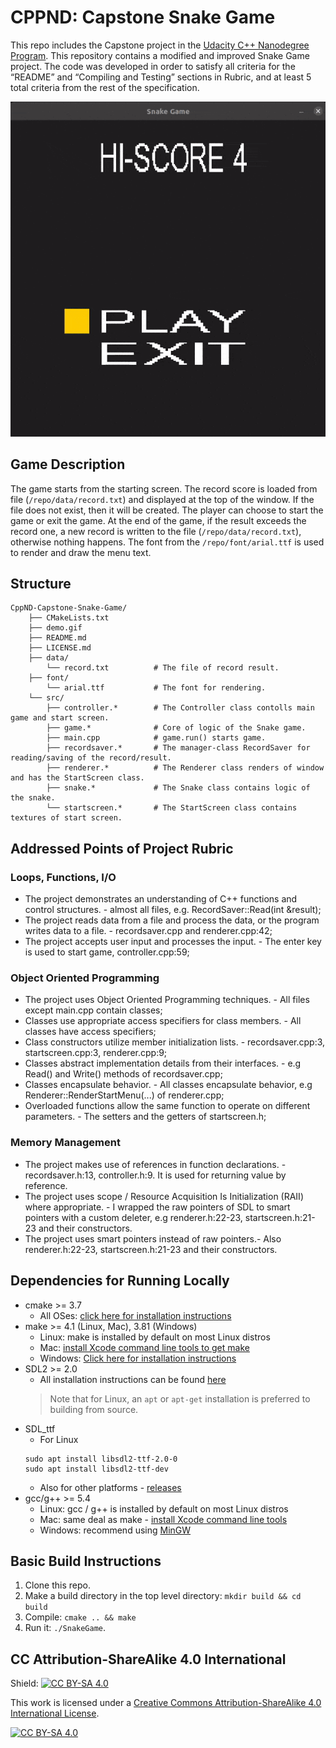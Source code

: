 # CPPND: Capstone Snake Game

This repo includes the Capstone project in the [Udacity C++ Nanodegree Program](https://www.udacity.com/course/c-plus-plus-nanodegree--nd213). This repository contains a modified and improved Snake Game project. The code was developed in order to satisfy all criteria for the “README” and “Compiling and Testing” sections in Rubric, and at least 5 total criteria from the rest of the specification.

<img src="demo.gif"/>

## Game Description
The game starts from the starting screen. The record score is loaded from file (`/repo/data/record.txt`) and displayed at the top of the window. If the file does not exist, then it will be created. The player can choose to start the game or exit the game. At the end of the game, if the result exceeds the record one, a new record is written to the file (`/repo/data/record.txt`), otherwise nothing happens.
The font from the `/repo/font/arial.ttf` is used to render and draw the menu text.

## Structure
```
CppND-Capstone-Snake-Game/
    ├── CMakeLists.txt          
    ├── demo.gif               
    ├── README.md          
    ├── LICENSE.md           
    ├── data/                   
        └── record.txt          # The file of record result.
    ├── font/                 
        └── arial.ttf           # The font for rendering.
    └── src/
        ├── controller.*        # The Controller class contolls main game and start screen.
        ├── game.*              # Core of logic of the Snake game.
        ├── main.cpp            # game.run() starts game.  
        ├── recordsaver.*       # The manager-class RecordSaver for reading/saving of the record/result.
        ├── renderer.*          # The Renderer class renders of window and has the StartScreen class.
        ├── snake.*             # The Snake class contains logic of the snake.
        └── startscreen.*       # The StartScreen class contains textures of start screen.       
```

## Addressed Points of Project Rubric
### Loops, Functions, I/O
  - The project demonstrates an understanding of C++ functions and control structures. - almost all files, e.g. RecordSaver::Read(int &result);
  - The project reads data from a file and process the data, or the program writes data to a file. - recordsaver.cpp and renderer.cpp:42;
  - The project accepts user input and processes the input. - The enter key is used to start game, controller.cpp:59;
### Object Oriented Programming
  - The project uses Object Oriented Programming techniques. - All files except main.cpp contain classes;
  - Classes use appropriate access specifiers for class members. - All classes have access specifiers;
  - Class constructors utilize member initialization lists. - recordsaver.cpp:3, startscreen.cpp:3, renderer.cpp:9;
  - Classes abstract implementation details from their interfaces. - e.g Read() and Write() methods of recordsaver.cpp;
  - Classes encapsulate behavior. - All classes encapsulate behavior, e.g Renderer::RenderStartMenu(...) of renderer.cpp;
  - Overloaded functions allow the same function to operate on different parameters. - The setters and the getters of startscreen.h;
### Memory Management
  - The project makes use of references in function declarations. - recordsaver.h:13, controller.h:9. It is used for returning value by reference.
  - The project uses scope / Resource Acquisition Is Initialization (RAII) where appropriate. - I wrapped the raw pointers of SDL to smart pointers with a custom deleter, e.g renderer.h:22-23, startscreen.h:21-23 and their constructors.
  - The project uses smart pointers instead of raw pointers.- Also renderer.h:22-23, startscreen.h:21-23 and their constructors.
  

## Dependencies for Running Locally
* cmake >= 3.7
  * All OSes: [click here for installation instructions](https://cmake.org/install/)
* make >= 4.1 (Linux, Mac), 3.81 (Windows)
  * Linux: make is installed by default on most Linux distros
  * Mac: [install Xcode command line tools to get make](https://developer.apple.com/xcode/features/)
  * Windows: [Click here for installation instructions](http://gnuwin32.sourceforge.net/packages/make.htm)
* SDL2 >= 2.0
  * All installation instructions can be found [here](https://wiki.libsdl.org/Installation)
  >Note that for Linux, an `apt` or `apt-get` installation is preferred to building from source. 
* SDL_ttf
  * For Linux
  ```
  sudo apt install libsdl2-ttf-2.0-0
  sudo apt install libsdl2-ttf-dev
  ```
  * Also for other platforms - [releases](https://github.com/libsdl-org/SDL_ttf/releases)
* gcc/g++ >= 5.4
  * Linux: gcc / g++ is installed by default on most Linux distros
  * Mac: same deal as make - [install Xcode command line tools](https://developer.apple.com/xcode/features/)
  * Windows: recommend using [MinGW](http://www.mingw.org/)

## Basic Build Instructions

1. Clone this repo.
2. Make a build directory in the top level directory: `mkdir build && cd build`
3. Compile: `cmake .. && make`
4. Run it: `./SnakeGame`.


## CC Attribution-ShareAlike 4.0 International


Shield: [![CC BY-SA 4.0][cc-by-sa-shield]][cc-by-sa]

This work is licensed under a
[Creative Commons Attribution-ShareAlike 4.0 International License][cc-by-sa].

[![CC BY-SA 4.0][cc-by-sa-image]][cc-by-sa]

[cc-by-sa]: http://creativecommons.org/licenses/by-sa/4.0/
[cc-by-sa-image]: https://licensebuttons.net/l/by-sa/4.0/88x31.png
[cc-by-sa-shield]: https://img.shields.io/badge/License-CC%20BY--SA%204.0-lightgrey.svg
